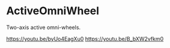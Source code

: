 # ActiveOmniWheel

Two-axis active omni-wheels.

https://youtu.be/byUo4EagXu0
https://youtu.be/B_bXW2vfkm0
